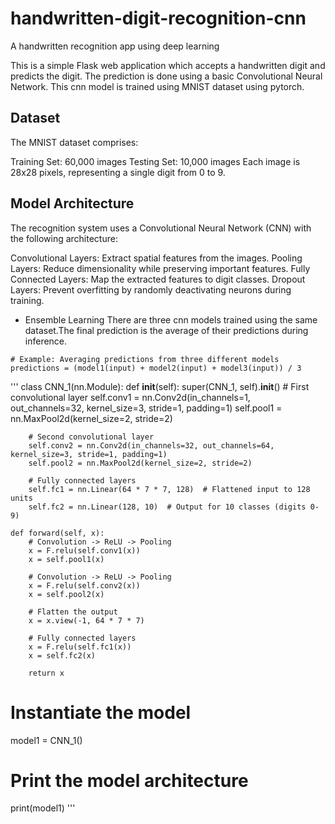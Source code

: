 # handwritten-digit-recognition-cnn
A handwritten recognition app using deep learning

This is a simple Flask web application which accepts a handwritten digit and predicts the digit. The prediction is done using a basic Convolutional Neural Network. This cnn model is trained using MNIST dataset using pytorch. 

## Dataset
The MNIST dataset comprises:

Training Set: 60,000 images
Testing Set: 10,000 images 
Each image is 28x28 pixels, representing a single digit from 0 to 9.

## Model Architecture
The recognition system uses a Convolutional Neural Network (CNN) with the following architecture:

Convolutional Layers: Extract spatial features from the images.
Pooling Layers: Reduce dimensionality while preserving important features.
Fully Connected Layers: Map the extracted features to digit classes.
Dropout Layers: Prevent overfitting by randomly deactivating neurons during training.

- Ensemble Learning
There are three cnn models trained using the same dataset.The final prediction is the average of their predictions during inference.

```
# Example: Averaging predictions from three different models
predictions = (model1(input) + model2(input) + model3(input)) / 3

```



'''
class CNN_1(nn.Module):
    def __init__(self):
        super(CNN_1, self).__init__()
        # First convolutional layer
        self.conv1 = nn.Conv2d(in_channels=1, out_channels=32, kernel_size=3, stride=1, padding=1)
        self.pool1 = nn.MaxPool2d(kernel_size=2, stride=2)

        # Second convolutional layer
        self.conv2 = nn.Conv2d(in_channels=32, out_channels=64, kernel_size=3, stride=1, padding=1)
        self.pool2 = nn.MaxPool2d(kernel_size=2, stride=2)

        # Fully connected layers
        self.fc1 = nn.Linear(64 * 7 * 7, 128)  # Flattened input to 128 units
        self.fc2 = nn.Linear(128, 10)  # Output for 10 classes (digits 0-9)

    def forward(self, x):
        # Convolution -> ReLU -> Pooling
        x = F.relu(self.conv1(x))
        x = self.pool1(x)

        # Convolution -> ReLU -> Pooling
        x = F.relu(self.conv2(x))
        x = self.pool2(x)

        # Flatten the output
        x = x.view(-1, 64 * 7 * 7)

        # Fully connected layers
        x = F.relu(self.fc1(x))
        x = self.fc2(x)

        return x

# Instantiate the model
model1 = CNN_1()

# Print the model architecture
print(model1)
'''
